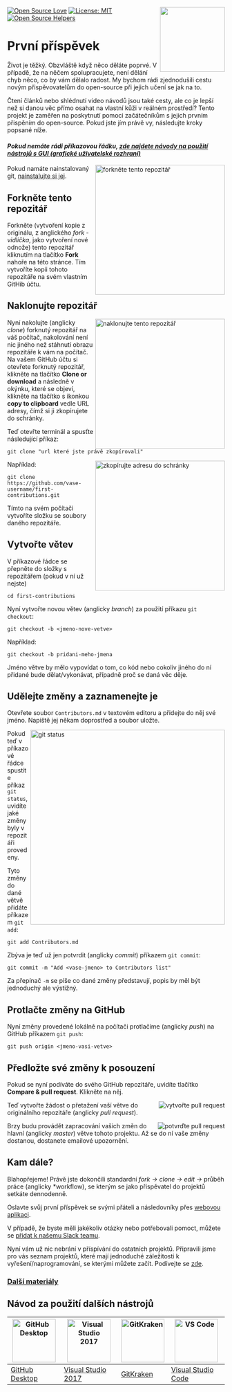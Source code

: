 [![Open Source Love](https://badges.frapsoft.com/os/v1/open-source.svg?v=103)](https://github.com/ellerbrock/open-source-badges/)
[<img align="right" width="150" src="assets/join-slack-team.png">](https://join.slack.com/t/firstcontributors/shared_invite/enQtNjkxNzQwNzA2MTMwLTVhMWJjNjg2ODRlNWZhNjIzYjgwNDIyZWYwZjhjYTQ4OTBjMWM0MmFhZDUxNzBiYzczMGNiYzcxNjkzZDZlMDM)
[![License: MIT](https://img.shields.io/badge/License-MIT-green.svg)](https://opensource.org/licenses/MIT)
[![Open Source Helpers](https://www.codetriage.com/roshanjossey/first-contributions/badges/users.svg)](https://www.codetriage.com/roshanjossey/first-contributions)


# První příspěvek

Život je těžký. Obzvláště když něco děláte poprvé. V případě, že na něčem spolupracujete, není dělání chyb něco, co by vám dělalo radost. My bychom rádi zjednodušili cestu novým přispěvovatelům do open-source při jejich učení se jak na to.

Čtení článků nebo shlédnutí video návodů jsou také cesty, ale co je lepší než si danou věc přímo osahat na vlastní kůži v reálném prostředí? Tento projekt je zaměřen na poskytnutí pomoci začátečníkům s jejich prvním přispěním do open-source. Pokud jste jím právě vy, následujte kroky popsané níže.

#### *Pokud nemáte rádi příkazovou řádku, [zde najdete návody na použití nástrojů s GUI (grafické uživatelské rozhraní)]( #tutorials-using-other-tools )*


<img align="right" width="300" src="../assets/fork.png" alt="forkněte tento repozitář" />

Pokud namáte nainstalovaný git, [nainstalujte si jej]( https://help.github.com/articles/set-up-git/).

## Forkněte tento repozitář

Forkněte (vytvoření kopie z originálu, z anglického *fork* - *vidlička*, jako vytvoření nové odnože) tento repozitář kliknutím na tlačítko **Fork** nahoře na této stránce. Tím vytvoříte kopii tohoto repozitáře na svém vlastním GitHib účtu.

## Naklonujte repozitář

<img align="right" width="300" src="../assets/clone.png" alt="naklonujte tento repozitář" />

Nyní nakolujte (anglicky *clone*) forknutý repozitář na váš počítač, nakolování není nic jiného než stáhnutí obrazu repozitáře k vám na počítač. Na vašem GitHub účtu si otevřete forknutý repozitář, klikněte na tlačítko **Clone or download** a následně v okýnku, které se objeví, klikněte na tlačítko s ikonkou **copy to clipboard** vedle URL adresy, čímž si ji zkopírujete do schránky.

Teď otevřte terminál a spusťte následující příkaz:

```
git clone "url které jste právě zkopírovali"

```

<img align="right" width="300" src="../assets/copy-to-clipboard.png" alt="zkopírujte adresu do schránky" />

Například:

```
git clone https://github.com/vase-username/first-contributions.git
```

Tímto na svém počítači vytvoříte složku se soubory daného repozitáře.

## Vytvořte větev

V příkazové řádce se přepněte do složky s repozitářem (pokud v ní už nejste)

```
cd first-contributions
```

Nyní vytvořte novou větev (anglicky *branch*) za použití příkazu `git checkout`:

```
git checkout -b <jmeno-nove-vetve>
```

Například:
```
git checkout -b pridani-meho-jmena
```

Jméno větve by mělo vypovídat o tom, co kód nebo cokoliv jiného do ní přidané bude dělat/vykonávat, případně proč se daná věc děje.

## Udělejte změny a zaznamenejte je

Otevřete soubor `Contributors.md` v textovém editoru a přidejte do něj své jméno. Napiště jej někam doprostřed a soubor uložte.

<img align="right" width="450" src="../assets/git-status.png" alt="git status" />

Pokud teď v příkazové řádce spustíte příkaz `git status`, uvidíte jaké změny byly v repozitáři provedeny.

Tyto změny do dané větvě přidáte příkazem `git add`: 

```
git add Contributors.md
```

Zbýva je teď už jen potvrdit (anglicky *commit*) příkazem `git commit`:

```
git commit -m "Add <vase-jmeno> to Contributors list"
```

Za přepínač `-m` se píše co dané změny představují, popis by měl být jednoduchý ale výstižný.

## Protlačte změny na GitHub

Nyní změny provedené lokálně na počítači protlačíme (anglicky *push*) na GitHub příkazem `git push`:

```
git push origin <jmeno-vasi-vetve>
```

## Předložte své změny k posouzení

Pokud se nyní podíváte do svého GitHub repozitáře, uvidíte tlačítko **Compare & pull request**. Klikněte na něj.

<img style="float: right;" src="../assets/compare-and-pull.png" alt="vytvořte pull request" />

Teď vytvořte žádost o přetažení vaší větve do originálního repozitáře (anglicky *pull request*).

<img style="float: right;" src="../assets/submit-pull-request.png" alt="potvrďte pull request" />

Brzy budu provádět zapracování vašich změn do hlavní (anglicky *master*) větve tohoto projektu. Až se do ní vaše změny dostanou, dostanete emailové upozornění.

## Kam dále?

Blahopřejeme! Právě jste dokončili standardní _fork -> clone -> edit ->_ průběh práce (anglicky *workflow), se kterým se jako přispěvatel do projektů setkáte dennodenně.

Oslavte svůj první příspěvek se svými přáteli a následovníky přes [webovou aplikaci](https://roshanjossey.github.io/first-contributions/#social-share).

V případě, že byste měli jakékoliv otázky nebo potřebovali pomoct, můžete se [přidat k našemu Slack teamu](https://join.slack.com/t/firstcontributors/shared_invite/enQtMzE1MTYwNzI3ODQ0LTZiMDA2OGI2NTYyNjM1MTFiNTc4YTRhZTg4OWZjMzA0ZWZmY2UxYzVkMzI1ZmVmOWI4ODdkZWQwNTM2NDVmNjY).

Nyní vám už nic nebrání v příspívání do ostatních projektů. Připravili jsme pro vás seznam projektů, které mají jednoduché záležitosti k vyřešení/naprogramování, se kterými můžete začít. Podívejte se [zde](https://roshanjossey.github.io/first-contributions/#project-list).

### [Další materiály](additional-material/git_workflow_scenarios/additional-material.md)


## Návod za použití dalších nástrojů

|<a href="github-desktop-tutorial.md"><img alt="GitHub Desktop" src="https://desktop.github.com/images/desktop-icon.svg" width="100"></a>|<a href="github-windows-vs2017-tutorial.md"><img alt="Visual Studio 2017" src="https://www.visualstudio.com/wp-content/uploads/2017/11/microsoft-visual-studio.svg" width="100"></a>|<a href="gitkraken-tutorial.md"><img alt="GitKraken" src="/assets/gk-icon.png" width="100"></a>|<a href="github-windows-vs-code-tutorial.md"><img alt="VS Code" src="https://upload.wikimedia.org/wikipedia/commons/2/2d/Visual_Studio_Code_1.18_icon.svg" width=100></a>|
|---|---|---|---|
|[GitHub Desktop](github-desktop-tutorial.md)|[Visual Studio 2017](github-windows-vs2017-tutorial.md)|[GitKraken](gitkraken-tutorial.md)|[Visual Studio Code](github-windows-vs-code-tutorial.md)|

